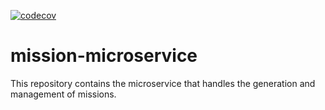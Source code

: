 [![codecov](https://codecov.io/gh/SmartWasteCollection/mission-microservice/branch/main/graph/badge.svg?token=1JEX4QPDYL)](https://codecov.io/gh/SmartWasteCollection/mission-microservice)

# mission-microservice

This repository contains the microservice that handles the generation and management of missions.
